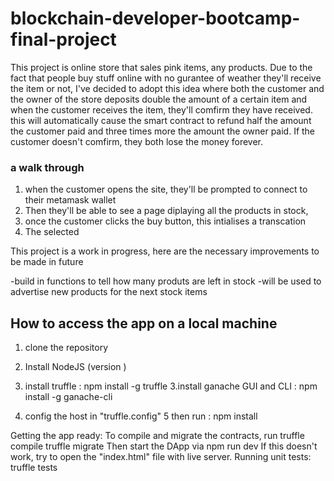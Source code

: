 # blockchain-developer-bootcamp-final-project
This project is  online store that sales pink items, any products. Due to the fact that people buy stuff online with no gurantee of weather they'll receive the item or not, I've decided to adopt this idea where both the customer and the owner of the store deposits double the amount of a certain item and when the customer receives the item, they'll comfirm they have received. this will automatically cause the smart contract to refund half the amount the customer paid and three times more the amount the owner paid. If the customer doesn't comfirm, they both lose the money forever.

### a walk through
1. when the customer opens the site, they'll be prompted to connect to their metamask wallet
2. Then they'll be able to see a page diplaying all the products in stock,
3. once the customer clicks the buy button, this intialises a transcation
4. The selected

This project is a work in progress, here are the necessary improvements to be made in future

-build in functions to tell how many produts are left in stock
-will be used to advertise new products for the next stock items


## How to access the app on a local machine

1. clone the repository
2. Install NodeJS (version )
3. install truffle : npm install -g truffle
3.install ganache GUI and CLI : npm install -g ganache-cli

4. config the host in "truffle.config"
5 then run : npm install

Getting the app ready:
To compile and migrate the contracts, run
truffle compile
truffle migrate
Then start the DApp via
npm run dev
If this doesn't work, try to open the "index.html" file with live server.
Running unit tests:
truffle tests


